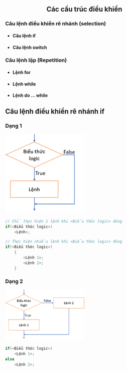 <h2 align="center"> 
Các cấu trúc điều khiển
</h2>


<div class="header">
<h3>Câu lệnh điều khiển rẽ nhánh (selection)</h3>
<ul>
    <li><h4>Câu lệnh <b>if</b></h4></li>
    <li><h4>Câu lệnh <b>switch</b></h4></li>
</ul>

<h3>Câu lệnh lặp (Repetition)</h3>
<ul>
    <li><h4>Lệnh <b>for</b></h4></li>
    <li><h4>Lệnh <b>while</b></h4></li>
    <li><h4>Lệnh <b>do ... while</b></h4></li>
</ul>
</div>


## Câu lệnh điều khiển rẽ nhánh **if**

### Dạng 1
<img src="figs/if1.png" width="50%">

```c
// Chỉ thực hiện 1 lệnh khi <Biểu thức logic> đúng
if(<Biểu thức logic>)
    <Lệnh>; 
```

```c
// Thực hiện nhiều lệnh khi <Biểu thức logic> đúng
if(<Biểu thức logic>)
    {
        <Lệnh 1>; 
        <Lệnh 2>;
    }
```

### Dạng 2
<img src="figs/if2.png" width="50%">

```c
if(<Biểu thức logic>)
    <Lệnh 1>; 
else
    <Lệnh 2>;
```

